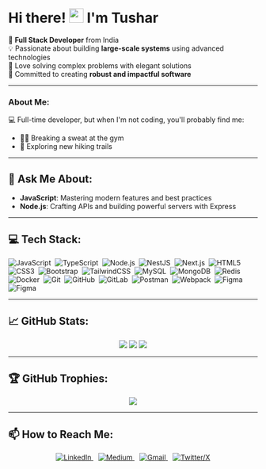 # Hi there! <img src="https://github.com/TheDudeThatCode/TheDudeThatCode/blob/master/Assets/Hi.gif" width="29px"> I'm Tushar

🚀 **Full Stack Developer** from India   
💡 Passionate about building **large-scale systems** using advanced technologies  
🧠 Love solving complex problems with elegant solutions  
🌟 Committed to creating **robust and impactful software**  

---

### About Me:
💻 Full-time developer, but when I'm not coding, you'll probably find me:  
- 🏋️‍♂️ Breaking a sweat at the gym  
- 🥾 Exploring new hiking trails  

---

## 💬 Ask Me About:
- **JavaScript**: Mastering modern features and best practices  
- **Node.js**: Crafting APIs and building powerful servers with Express  

---

## 💻 Tech Stack:
![JavaScript](https://img.shields.io/badge/javascript-%23323330.svg?style=for-the-badge&logo=javascript&logoColor=%23F7DF1E)
&nbsp;![TypeScript](https://img.shields.io/badge/typescript-%23007ACC.svg?style=for-the-badge&logo=typescript&logoColor=white)
&nbsp;![Node.js](https://img.shields.io/badge/node.js-339933.svg?style=for-the-badge&logo=nodedotjs&logoColor=white)
&nbsp;![NestJS](https://img.shields.io/badge/nestjs-%23E0234E.svg?style=for-the-badge&logo=nestjs&logoColor=white)
&nbsp;![Next.js](https://img.shields.io/badge/Next-black?style=for-the-badge&logo=next.js&logoColor=white)
&nbsp;![HTML5](https://img.shields.io/badge/html5-%23E34F26.svg?style=for-the-badge&logo=html5&logoColor=white)
&nbsp;![CSS3](https://img.shields.io/badge/css3-%231572B6.svg?style=for-the-badge&logo=css3&logoColor=white)
&nbsp;![Bootstrap](https://img.shields.io/badge/bootstrap-%238511FA.svg?style=for-the-badge&logo=bootstrap&logoColor=white)
&nbsp;![TailwindCSS](https://img.shields.io/badge/tailwindcss-%2338B2AC.svg?style=for-the-badge&logo=tailwind-css&logoColor=white)
&nbsp;![MySQL](https://img.shields.io/badge/mysql-4479A1.svg?style=for-the-badge&logo=mysql&logoColor=white)
&nbsp;![MongoDB](https://img.shields.io/badge/MongoDB-%234ea94b.svg?style=for-the-badge&logo=mongodb&logoColor=white)
&nbsp;![Redis](https://img.shields.io/badge/redis-%23DD0031.svg?style=for-the-badge&logo=redis&logoColor=white)
&nbsp;![Docker](https://img.shields.io/badge/docker-%230db7ed.svg?style=for-the-badge&logo=docker&logoColor=white)
&nbsp;![Git](https://img.shields.io/badge/git-%23F05033.svg?style=for-the-badge&logo=git&logoColor=white)
&nbsp;![GitHub](https://img.shields.io/badge/github-%23121011.svg?style=for-the-badge&logo=github&logoColor=white)
&nbsp;![GitLab](https://img.shields.io/badge/gitlab-%23181717.svg?style=for-the-badge&logo=gitlab&logoColor=white)
&nbsp;![Postman](https://img.shields.io/badge/Postman-FF6C37?style=for-the-badge&logo=postman&logoColor=white)
&nbsp;![Webpack](https://img.shields.io/badge/webpack-%238DD6F9.svg?style=for-the-badge&logo=webpack&logoColor=black)
&nbsp;![Figma](https://img.shields.io/badge/figma-%23F24E1E.svg?style=for-the-badge&logo=figma&logoColor=white)
&nbsp;![Figma](https://img.shields.io/badge/Amazon_AWS-FF9900?style=for-the-badge&logo=amazonaws&logoColor=white)

---

## 📈 GitHub Stats:
<p align="center">
  <img src="https://github-readme-stats.vercel.app/api?username=Tusharwasake&theme=dark&hide_border=false&include_all_commits=true&count_private=true" />
  <img src="https://github-readme-streak-stats.herokuapp.com/?user=Tusharwasake&theme=dark&hide_border=false" />
  <img src="https://github-readme-stats.vercel.app/api/top-langs/?username=Tusharwasake&theme=dark&hide_border=false&include_all_commits=true&count_private=true&layout=compact" />
</p>

---

## 🏆 GitHub Trophies:
<p align="center">
  <img src="https://github-profile-trophy.vercel.app/?username=Tusharwasake&theme=radical&no-frame=false&no-bg=true&margin-w=4" />
</p>

---

## 📫 How to Reach Me:

<p align="center">
  <a href="https://www.linkedin.com/in/tusharwasake/" title="Connect on LinkedIn" style="margin-right: 10px;">
    <img alt="LinkedIn" src="https://img.shields.io/badge/LinkedIn-%230077B5.svg?style=for-the-badge&logo=linkedin&logoColor=white"/>
  </a>
  <a href="https://medium.com/@tusharwasake" title="Read my Medium articles" style="margin-right: 10px;">
    <img alt="Medium" src="https://img.shields.io/badge/Medium-%23000000.svg?style=for-the-badge&logo=medium&logoColor=white"/>
  </a>
  <a href="mailto:tusharwasake@gmail.com" title="Send me an Email" style="margin-right: 10px;">
    <img alt="Gmail" src="https://img.shields.io/badge/Gmail-D14836?style=for-the-badge&logo=gmail&logoColor=white"/>
  </a>
  <a href="https://x.com/TusharWasake" title="Follow me on Twitter/X">
    <img alt="Twitter/X" src="https://img.shields.io/badge/Twitter-1DA1F2?style=for-the-badge&logo=x&logoColor=white"/>
  </a>
</p>


